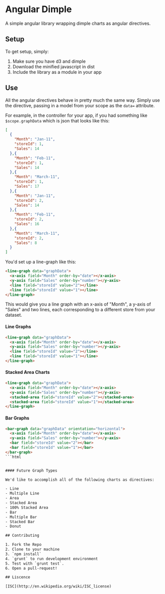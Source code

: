 # Angular Dimple

A simple angular library wrapping dimple charts as angular directives.

## Setup

To get setup, simply:

1. Make sure you have d3 and dimple
2. Download the minified javascript in dist
3. Include the library as a module in your app

## Use

All the angular directives behave in pretty much the same way. Simply use the directive, passing in a model from your scope as the `data=` attribute.

For example, in the controller for your app, if you had something like `$scope.graphData` which is json that looks like this:

```json
[
  {
    "Month": "Jan-11",
    "storeId": 1,
    "Sales": 14
  },{
    "Month": "Feb-11",
    "storeId": 1,
    "Sales": 14
  },{
    "Month": "March-11",
    "storeId": 1,
    "Sales": 17
  },{
    "Month": "Jan-11",
    "storeId": 2,
    "Sales": 14
  },{
    "Month": "Feb-11",
    "storeId": 2,
    "Sales": 16
  },{
    "Month": "March-11",
    "storeId": 2,
    "Sales": 8
  }
]
```

You'd set up a line-graph like this:

```html
<line-graph data="graphData">
  <x-axis field="Month" order-by="date"></x-axis>
  <y-axis field="Sales" order-by="number"></y-axis>
  <line field="storeId" value="2"></line>
  <line field="storeId" value="1"></line>
</line-graph>
```

This would give you a line graph with an x-axis of "Month", a y-axis of "Sales" and two lines, each corresponding to a different store from your dataset.

#### Line Graphs

```html
<line-graph data="graphData">
  <x-axis field="Month" order-by="date"></x-axis>
  <y-axis field="Sales" order-by="number"></y-axis>
  <line field="storeId" value="2"></line>
  <line field="storeId" value="1"></line>
</line-graph>
```

#### Stacked Area Charts

```html
<line-graph data="graphData">
  <x-axis field="Month" order-by="date"></x-axis>
  <y-axis field="Sales" order-by="number"></y-axis>
  <stacked-area field="storeId" value="2"></stacked-area>
  <stacked-area field="storeId" value="1"></stacked-area>
</line-graph>
```

#### Bar Graphs

```html
<bar-graph data="graphData" orientation="horizontal">
  <x-axis field="Month" order-by="date"></x-axis>
  <y-axis field="Sales" order-by="number"></y-axis>
  <bar field="storeId" value="2"></bar>
  <bar field="storeId" value="1"></bar>
</bar-graph>
```html


#### Future Graph Types

We'd like to accomplish all of the following charts as directives:

- Line
- Multiple Line
- Area
- Stacked Area
- 100% Stacked Area
- Bar
- Multiple Bar
- Stacked Bar
- Donut

## Contributing

1. Fork the Repo
2. Clone to your machine
3. `npm install`
4. `grunt` to run development environment
5. Test with `grunt test`.
6. Open a pull-request!

## Liscence

[ISC](http://en.wikipedia.org/wiki/ISC_license)
